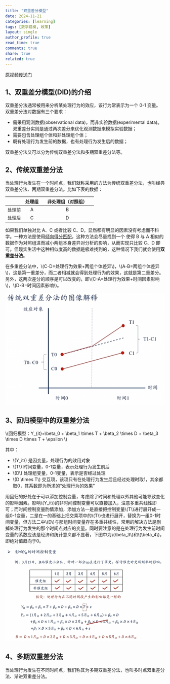 ```yaml
---
title: "双重差分模型"
date: 2024-11-21
categories: [learning]
tags: [数学建模, 政策]
layout: single
author_profile: true
read_time: true
comments: true
share: true
related: true
---
```


[原视频传送门](https://www.bilibili.com/video/BV1U84y1P7Zx/?spm_id_from=333.999.0.0)

## 1、双重差分模型(DID)的介绍

双重差分法通常被用来分析某处理行为的效应，该行为常表示为一个 0-1 变量。双重差分法对数据有三个要求：

- 需采用观测数据(observational data)，而非实验数据(experimental data)。双重差分实则是通过两次差分来优化观测数据来模拟实验数据；
- 需要包含处理组个体和非处理组个体；
- 既有处理行为发生前的数据，也有处理行为发生后的数据；

双重差分法又可以分为传统双重差分法和多期双重差分法等。

## 2、传统双重差分法

当处理行为发生在一个时间点，我们就称采用的方法为传统双重差分法，也叫经典双重差分法、两期双重差分法。比如下表的数据：

|        | 处理组 |     | 非处理组（对照组） |     |
| :----: | :----: | --- | :----------------: | --- |
| 处理前 |   A    |     |         B          |     |
| 处理后 |   C    |     |         D          |     |

如果我们单独对比 A、C 或者比较 C、D，显然都有明显的因素没有考虑而不科学。一种方法是使用[倾向得分匹配](https://zh.wikipedia.org/wiki/%E5%80%BE%E5%90%91%E8%AF%84%E5%88%86%E5%8C%B9%E9%85%8D)，这种方法会尽量找到一个 使得 B 与 A 相似的数据作为对照组进而减小两组本身差异对分析的影响，从而实现只比较 C、D 即可。但现实生活中这种相似度高的数据是极难找到的，这种情况下我们就会使用<strong>双重差分法</strong>。

<head>  
    <meta charset="UTF-8">    
    <script src="https://polyfill.io/v3/polyfill.min.js?features=es6"></script>  
    <script id="MathJax-script" async src="https://cdn.jsdelivr.net/npm/mathjax@3/es5/tex-mml-chtml.js"></script>  
</head>
<body>
     <p>
     在多重差分法中，\(C-D=处理行为效果+两组个体差异\)，\(A-B=两组个体差异\)，这是第一重差分，而二者相减就会得到处理行为的效果，这就是第二重差分。另外，这两次差分的顺序是可以改变的，即\(C-A=处理行为效果+时间因素影响\)，\(D-B=时间因素影响\)。
     </p>
</body>

<div class="photo">
     <img src="/assets/images/elselearn/DID1.png">
</div>

## 3、回归模型中的双重差分法

<head>  
    <meta charset="UTF-8">    
    <script src="https://polyfill.io/v3/polyfill.min.js?features=es6"></script>  
    <script id="MathJax-script" async src="https://cdn.jsdelivr.net/npm/mathjax@3/es5/tex-mml-chtml.js"></script>  
</head>
<body>
     <p>
     \(回归模型：Y_{it}=\beta_0 + \beta_1 \times T + \beta_2 \times D + \beta_3 \times D \times T + \epsilon \)
     </p>
     <p>
     其中：
     </p>
     <ul>  
         <li>\(Y_it\) 是因变量，处理行为的效用对象</li>
         <li>\(T\) 时间变量，0-1变量，表示处理行为发生前后</li>
         <li>\(D\) 处理组变量，0-1变量，表示是否经过处理</li>
         <li>\(D \times T\) 交互项，该项只有在处理行为发生后且经过处理时取1，其余都取0，其系数即为所求的“处理行为的效果”</li>
     </ul>
     <p>
     用回归的好处在于可以添加控制变量，考虑除了时间和处理以外其他可能导致变化的影响因素。影响\(Y_it\)的非时间控制变量可以直接加入，注意多重共线性即可；而时间控制变量酌情添加，添加方法一是直接把控制变量\(T\)进行展开成一组0-1变量，二是在一的基础上把交乘项中的\(T\)也进行展开，替换为一组0-1时间变量，但方法二中\(D\)与那组时间变量存在多重共线性，常用的解决方法是删掉处理行为发生的那个时间点对应的变量。同时要注意的是在处理行为发生前时间变量的系数应该是经济和统计意义都不显著，下图中为\(\beta_3\)和\(\beta_4\)，即绝对值趋向于0。
     </p>
</body>

<div class="photo">
     <img src="/assets/images/elselearn/DID2.png">
</div>

## 4、多期双重差分法

当处理行为发生在不同时间点，我们称其为多期双重差分法，也叫多时点双重差分法、渐进双重差分法。
